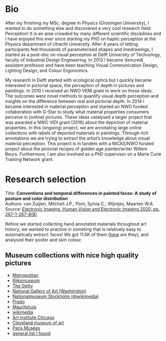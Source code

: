 

# Bio
After my finishing my MSc. degree in Physics (Groningen University), I wanted to do something else and discovered a very cool research field: Perception! It is an area crowded by many different scientific disciplines and I have enjoyed this ever since starting my PhD on haptic perception at the Physics department of Utrecht University. After 4 years of letting participants feel thousands of parameterised shapes and linedrawings, I started as a post-doc on visual perception at Delft University of Technology, faculty of Industrial Design Engineering. In 2012 I became (tenured) assistant professor and have been teaching Visual Communication Design, Lighting Design, and Colour Ergonomics. 

My research in Delft started with ecological optics but I quickly became interested in pictorial space, the perception of depth in pictures and paintings. In 2010 I received an NWO VENI grant to work on these ideas. The outcomes were novel methods to quantify visual depth perception and insights on the difference between real and pictorial depth. In 2014 I became interested in material perception and started an NWO funded collaboration with G-Star to study what material properties consumers perceive in (online) pictures. These ideas catalysed a larger project that was awarded a NWO VIDI grant (2016) about the depiction of material properties. In this (ongoing) project, we are annotating large online collections with labels of depicted materials in paintings. Through rich annotations we are trying to extract the artist’s knowledge about visual material perception. This project is in tandem with a NICAS/NWO funded project about the pictorial recipes of golden age painter/writer Willem Beurs. Furthermore, I am also involved as a PhD supervisor on a Marie Curie Training Network grant. 

# Research selection

Title: **Conventions and temporal differences in painted faces: A study of posture and color distribution**<br>
Authors: van Zuijlen, Mitchell J.P.; Pont, Sylvia C.; Wijntjes, Maarten W.A. <br>
Source: [Electronic Imaging, Human Vision and Electronic Imaging 2020, pp. 267-1-267-8(8)](https://doi.org/10.2352/ISSN.2470-1173.2020.11.HVEI-267)

Before we started collecting hand annotated materials throughout art history, we wanted to practive in someting that is relatively easy to automatically extract: faces! We got 11.6K of them ([here](https://doi.org/10.4121/uuid:3beee8ef-1b7e-451f-966f-13230cb2bbe7) are they), and analysed their poster and skin colour. 




<!--<div id="brownianDemo"></div>-->


## Museum collections with nice high quality pictures

- [Metropolitan](https://www.metmuseum.org/art/collection/)
- [Rijksmuseum](https://www.rijksmuseum.nl/en/search)
- [The Getty](https://www.getty.edu/art/collection/)
- [National Gallery of Art (Washington)](https://www.nga.gov/collection/collection-search.html)
- [Nationalmuseum Stockholm (@wikimedia)](https://commons.wikimedia.org/wiki/Category:Media_contributed_by_Nationalmuseum_Stockholm:_2016-100)
- [Prado](https://www.museodelprado.es/en/the-collection)
- [Mauritshuis](https://www.mauritshuis.nl/en/explore/the-collection/search/)
- [wikimedia](https://commons.wikimedia.org/wiki/Main_Page)
- [Art Institute Chicago](https://www.artic.edu/collection)
- [Cleveland museum of art](http://www.clevelandart.org/)
- [Paris Musées](http://parismuseescollections.paris.fr/en)
- [general list I found](http://www.openculture.com/2016/05/1-8-million-free-works-of-art-from-world-class-museums-a-meta-list.html)



<script src="https://cdnjs.cloudflare.com/ajax/libs/p5.js/0.7.3/p5.min.js"></script>
<script src="sketches/brownDemo/sketch.js"></script>